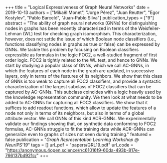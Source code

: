 +++
title = "Logical Expressiveness of Graph Neural Networks"
date = 2019-10-13
authors = ["Mikaël Monet", "Jorge Pérez", "Juan Reutter", "Egor Kostylev", "Pablo Barceló", "Juan-Pablo Silva"]
publication_types = ["9"]
abstract = "The ability of graph neural networks (GNNs) for distinguishing nodes in graphs has been recently characterized in terms of the Weisfeiler-Lehman (WL) test for checking graph isomorphism. This characterization, however, does not settle the issue of which Boolean node classifiers (i.e., functions classifying nodes in graphs as true or  false) can be expressed by GNNs.  We tackle this problem by focusing on Boolean classifiers expressible as formulas in the logic FOC2, a well-studied fragment of first order logic. FOC2 is tightly related to the WL test, and hence to GNNs. We start by studying a popular class of GNNs, which we call AC-GNNs, in which the features of each node in the graph are updated, in successive layers, only in terms of the features of its neighbors.  We show that this class of GNNs is too weak to capture all FOC2 classifiers, and provide a syntactic characterization of  the largest subclass of FOC2 classifiers that can be captured by AC-GNNs. This subclass coincides with a logic heavily used by the knowledge representation community. We then look at what needs to be added to AC-GNNs for capturing all FOC2 classifiers. We show that it suffices to add readout functions, which allow to update the features of a node not only in terms of its neighbors, but also in terms of a global attribute vector. We call GNNs of this kind ACR-GNNs. We experimentally validate our findings showing that, on synthetic data conforming to FOC2 formulas, AC-GNNs struggle to fit the training data while ACR-GNNs can generalize even to graphs of sizes not seen during training."
featured = false
publication = "*Graph Representation Learning Workshop @ NeurIPS'19*"
tags = []
url_pdf = "papers/GRL19.pdf"
url_code = "https://anonymous.4open.science/r/c61016f9-60da-493b-817e-766137bd921c/"
+++
